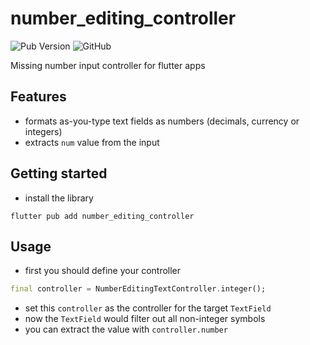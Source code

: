 # number_editing_controller

![Pub Version](https://img.shields.io/pub/v/number_editing_controller)
![GitHub](https://img.shields.io/github/license/nerdy-pro/flutter_number_editing_controller)

Missing number input controller for flutter apps

## Features

- formats as-you-type text fields as numbers (decimals, currency or integers)
- extracts `num` value from the input

## Getting started

- install the library

```shell
flutter pub add number_editing_controller
```


## Usage

- first you should define your controller
```dart
final controller = NumberEditingTextController.integer();
```

- set this `controller` as the controller for the target `TextField`
- now the `TextField` would filter out all non-integer symbols
- you can extract the value with `controller.number`
